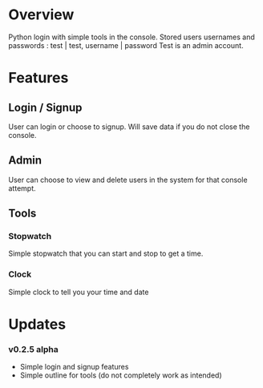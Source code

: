 # Overview
Python login with simple tools in the console.
Stored users usernames and passwords : test | test, username | password 
Test is an admin account. 

# Features
## Login / Signup
User can login or choose to signup. Will save data if you do not close the console. 
## Admin 
User can choose to view and delete users in the system for that console attempt.
## Tools 
### Stopwatch 
Simple stopwatch that you can start and stop to get a time. 
### Clock 
Simple clock to tell you your time and date

# Updates 
### v0.2.5 alpha 
* Simple login and signup features
* Simple outline for tools (do not completely work as intended)
